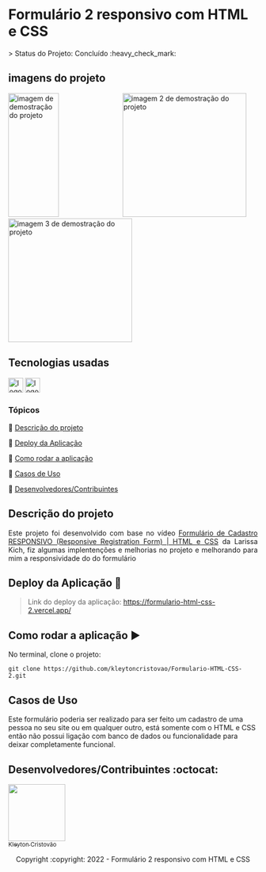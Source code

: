 <h1>Formulário 2 responsivo com HTML e CSS</h1>
> Status do Projeto: Concluído :heavy_check_mark:

## imagens do projeto

<div display="block">
  <img src="https://user-images.githubusercontent.com/90114049/180615872-96b00d72-a4cc-45e4-8b67-48d4c69a9b00.png" height="250" width="45%" alt="imagem de demostração do projeto"  />
    <img src="https://user-images.githubusercontent.com/90114049/180615950-061f3d72-ebe5-40a2-8c18-374f9c80e819.png" height="250" alt="imagem 2 de demostração do projeto "  />
    <img src="https://user-images.githubusercontent.com/90114049/180616023-436de010-28f5-4646-ae64-64c4a7c1e9cd.png" height="250" alt="imagem 3 de demostração do projeto "  />    
</div>

## Tecnologias usadas

<div>
  <img src="https://img.shields.io/badge/HTML5-E34F26?style=for-the-badge&logo=html5&logoColor=white" height="30" alt="logotipo do HTML"  />
  <img src="https://img.shields.io/badge/CSS3-1572B6?style=for-the-badge&logo=css3&logoColor=white" height="30" alt="logotipo do CSS"  />
</div>

### Tópicos 

:small_blue_diamond: [Descrição do projeto](#descrição-do-projeto)

:small_blue_diamond: [Deploy da Aplicação](#deploy-da-aplicação-dash)

:small_blue_diamond: [Como rodar a aplicação](#como-rodar-a-aplica%C3%A7%C3%A3o-arrow_forward)

:small_blue_diamond: [Casos de Uso](#casos-de-uso)

:small_blue_diamond: [Desenvolvedores/Contribuintes](#desenvolvedorescontribuintes-octocat)


## Descrição do projeto 

<p align="justify">
  Este projeto foi desenvolvido com base no vídeo <a href="https://www.youtube.com/watch?v=zWw0npNDkVM&list=UUo-gJ8RnTn5akHqHvO55DVA&index=1">Formulário de Cadastro RESPONSIVO (Responsive Registration Form) | HTML e CSS</a> da Larissa Kich, fiz algumas implentenções e melhorias no projeto e melhorando para mim a responsividade do do formulário
</p>

## Deploy da Aplicação :dash:

> Link do deploy da aplicação: https://formulario-html-css-2.vercel.app/


## Como rodar a aplicação :arrow_forward:

No terminal, clone o projeto: 

```
git clone https://github.com/kleytoncristovao/Formulario-HTML-CSS-2.git
```

## Casos de Uso

Este formulário poderia ser realizado para ser feito um cadastro de uma pessoa no seu site ou em qualquer outro, está somente com o HTML e CSS então não possui ligação com banco de dados ou funcionalidade para deixar completamente funcional.


## Desenvolvedores/Contribuintes :octocat:

[<img src="https://github.com/kleytoncristovao.png" width=115><br><sub>Kleyton Cristovão</sub>](https://github.com/kleytoncristovao) 


<p align="center"> Copyright :copyright: 2022 - Formulário 2 responsivo com HTML e CSS </p>

